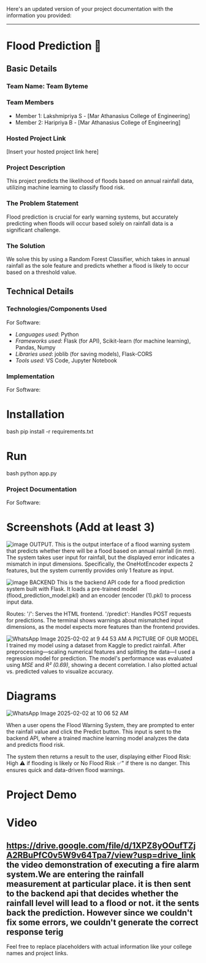Here's an updated version of your project documentation with the information you provided:

---

# Flood Prediction 🎯

## Basic Details
### Team Name: Team Byteme

### Team Members
- Member 1: Lakshmipriya S - [Mar Athanasius College of Engineering]
- Member 2: Haripriya B - [Mar Athanasius College of Engineering]
### Hosted Project Link
[Insert your hosted project link here]

### Project Description
This project predicts the likelihood of floods based on annual rainfall data, utilizing machine learning to classify flood risk.

### The Problem Statement
Flood prediction is crucial for early warning systems, but accurately predicting when floods will occur based solely on rainfall data is a significant challenge.

### The Solution
We solve this by using a Random Forest Classifier, which takes in annual rainfall as the sole feature and predicts whether a flood is likely to occur based on a threshold value.

## Technical Details
### Technologies/Components Used
For Software:
- *Languages used*: Python
- *Frameworks used*: Flask (for API), Scikit-learn (for machine learning), Pandas, Numpy
- *Libraries used*: joblib (for saving models), Flask-CORS
- *Tools used*: VS Code, Jupyter Notebook

### Implementation
For Software:

# Installation
bash
pip install -r requirements.txt


# Run
bash
python app.py


### Project Documentation
For Software:

# Screenshots (Add at least 3)
![image](https://github.com/user-attachments/assets/e359e10a-1dc6-43eb-a5ec-d1019c1d7a1c)
OUTPUT.
This is the output interface of a flood warning system that predicts whether there will be a flood based on annual rainfall (in mm). The system takes user input for rainfall, but the displayed error indicates a mismatch in input dimensions. Specifically, the OneHotEncoder expects 2 features, but the system currently provides only 1 feature as input.

![image](https://github.com/user-attachments/assets/9ddbcad1-bdcd-421d-97c4-b852b26fc23d)
BACKEND
This is the backend API code for a flood prediction system built with Flask. It loads a pre-trained model (flood_prediction_model.pkl) and an encoder (encoder (1).pkl) to process input data.

Routes:
'/': Serves the HTML frontend.
'/predict': Handles POST requests for predictions.
The terminal shows warnings about mismatched input dimensions, as the model expects more features than the frontend provides.

![WhatsApp Image 2025-02-02 at 9 44 53 AM](https://github.com/user-attachments/assets/e014fa7f-e19d-4b65-a498-7243ecf0f838)
A PICTURE OF OUR MODEL
I trained my model using a dataset from Kaggle to predict rainfall. After preprocessing—scaling numerical features and splitting the data—I used a regression model for prediction. The model's performance was evaluated using *MSE* and *R² (0.69)*, showing a decent correlation. I also plotted actual vs. predicted values to visualize accuracy.

# Diagrams
![WhatsApp Image 2025-02-02 at 10 06 52 AM](https://github.com/user-attachments/assets/88f313b4-39c4-4b2f-b814-c6a514128bd1)

When a user opens the Flood Warning System, they are prompted to enter the rainfall value and click the Predict button. This input is sent to the backend API, where a trained machine learning model analyzes the data and predicts flood risk.  

The system then returns a result to the user, displaying either Flood Risk: High ⚠️ if flooding is likely or No Flood Risk ✅" if there is no danger. This ensures quick and data-driven flood warnings.

# Project Demo
# Video
https://drive.google.com/file/d/1XPZ8yOOufTZjA2RBuPfC0v5W9v64Tpa7/view?usp=drive_link
the video demonstration of executing a fire alarm system.We are entering the rainfall measurement at particular place. it is then sent to the backend api that decides whether the rainfall level will lead to a flood or not. it the sents back the prediction. However since we couldn't fix some errors, we couldn't generate the correct response
terig 
---

Feel free to replace placeholders with actual information like your college names and project links.
